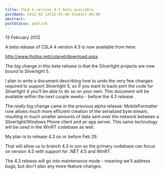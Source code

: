 ```yaml
---
title: CSLA 4 version 4.3 beta available
postDate: 2012-02-13T12:45:40.5416317-06:00
abstract: 
postStatus: publish
---
```

13 February 2012

A beta release of CSLA 4 version 4.3 is now available from here:

http://www.lhotka.net/cslanet/download.aspx

The big change in this beta release is that the Silverlight projects are now bound to Silverlight 5.

I plan to write a document describing how to undo the very few changes required to support Silverlight 5, so if you want to back-port the code for Silverlight 4 you'll be able to do so on your own. This document will be available within the next couple weeks - before the 4.3 release.

The *really* big change came in the previous alpha release: MobileFormatter now allows much more efficient creation of the serialized byte stream, resulting in much smaller amounts of data sent over the network between a Silverlight/Windows Phone client and an app server. This same technology will be used in the WinRT codebase as well.

My plan is to release 4.3 on or before Feb 29.

That will allow us to branch 4.3 in svn so the primary codebase can focus on version 4.5 with support for .NET 4.5 and WinRT.

The 4.3 release will go into maintenance mode - meaning we'll address bugs, but don't plan any more feature changes.
